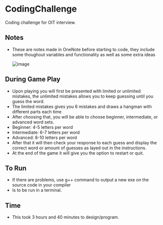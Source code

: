 # CodingChallenge
Coding challenge for OIT interview.

## Notes
- These are notes made in OneNote before starting to code, they include some thoughout variables and functionality as well as some extra ideas

  ![image](https://github.com/jaxgardner/CodingChallenge/assets/140025555/7eeb1bb2-d12f-45d2-b11a-c47e93cd3888)

## During Game Play
- Upon playing you will first be presented with limited or unlimited mistakes, the unlimited mistakes allows you to keep guessing until you guess the word.
- The limited mistakes gives you 6 mistakes and draws a hangman with different parts each time
- After choosing that, you will be able to choose beginner, intermediate, or advanced word sets.
- Beginner: 4-5 letters per word
- Intermediate: 6-7 letters per word
- Advanced: 8-10 letters per word
- After that it will then check your response to each guess and display the correct word or amount of guesses as layed out in the instructions.
- At the end of the game it will give you the option to restart or quit.

## To Run
- If there are problems, use g++ command to output a new exe on the source code in your compiler
- Is to be run in a terminal.

## Time
- This took 3 hours and 40 minutes to design/program.
